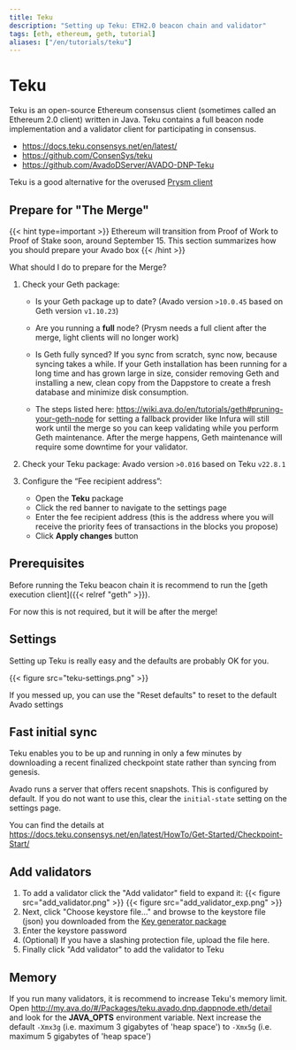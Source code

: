 ```yaml
---
title: Teku
description: "Setting up Teku: ETH2.0 beacon chain and validator"
tags: [eth, ethereum, geth, tutorial]
aliases: ["/en/tutorials/teku"]
---
```


# Teku

Teku is an open-source Ethereum consensus client (sometimes called an Ethereum 2.0 client) written in Java. Teku contains a full beacon node implementation and a validator client for participating in consensus.

* https://docs.teku.consensys.net/en/latest/
* https://github.com/ConsenSys/teku
* https://github.com/AvadoDServer/AVADO-DNP-Teku

Teku is a good alternative for the overused [Prysm client](/en/tutorials/prysmvalidator)

## Prepare for "The Merge"

{{< hint type=important >}}
Ethereum will transition from Proof of Work to Proof of Stake soon, around September 15. This section summarizes how you should prepare your Avado box
{{< /hint >}}

What should I do to prepare for the Merge?
1. Check your Geth package:
    * Is your Geth package up to date? (Avado version `>10.0.45` based on Geth version `v1.10.23`)
    * Are you running a **full** node? (Prysm needs a full client after the merge, light clients will no longer work)
    * Is Geth fully synced? If you sync from scratch, sync now, because syncing takes a while. If your Geth installation has been running for a long time and has grown large in size, consider removing Geth and installing a new, clean copy from the Dappstore to create a fresh database and minimize disk consumption. 
    
	* The steps listed here:
    https://wiki.ava.do/en/tutorials/geth#pruning-your-geth-node
for setting a fallback provider like Infura will still work until the merge so you can keep validating while you perform Geth maintenance. After the merge happens, Geth maintenance will require some downtime for your validator. 

2. Check your Teku package: Avado version `>0.016` based on Teku `v22.8.1`
3. Configure the “Fee recipient address”:
   * Open the **Teku** package
   * Click the red banner to navigate to the settings page
   * Enter the fee recipient address (this is the address where you will receive the priority fees of transactions in the blocks you propose)
   * Click **Apply changes** button

## Prerequisites

Before running the Teku beacon chain it is recommend to run the [geth execution client]({{< relref "geth" >}}).

For now this is not required, but it will be after the merge!


## Settings

Setting up Teku is really easy and the defaults are probably OK for you.

 {{< figure src="teku-settings.png" >}}

If you messed up, you can use the "Reset defaults" to reset to the default Avado settings

## Fast initial sync

Teku enables you to be up and running in only a few minutes by downloading a recent finalized checkpoint state rather than syncing from genesis.

Avado runs a server that offers recent snapshots. This is configured by default.
If you do not want to use this, clear the `initial-state` setting on the settings page.

You can find the details at https://docs.teku.consensys.net/en/latest/HowTo/Get-Started/Checkpoint-Start/

## Add validators

1. To add a validator click the "Add validator" field to expand it:
   {{< figure src="add_validator.png" >}}
   {{< figure src="add_validator_exp.png" >}}
1. Next, click "Choose keystore file..." and browse to the keystore file (json) you downloaded from the [Key generator package](/en/tutorials/prysmvalidator#step-3-download-zip-file-with-your-generated-keys)
1. Enter the keystore password
1. (Optional) If you have a slashing protection file, upload the file here.
1. Finally click "Add validator" to add the validator to Teku

## Memory

If you run many validators, it is recommend to increase Teku's memory limit. Open <http://my.ava.do/#/Packages/teku.avado.dnp.dappnode.eth/detail> and look for the **JAVA_OPTS** environment variable. Next  increase the default `-Xmx3g` (i.e. maximum 3 gigabytes of 'heap space') to `-Xmx5g` (i.e. maximum 5 gigabytes of 'heap space')